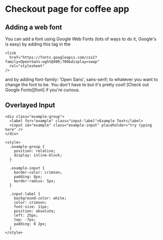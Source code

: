 # Checkout page for coffee app

## Adding a web font

You can add a font using Google Web Fonts (lots of ways to do it, Google's is easy) by adding this tag in the <head>

```
<link
  href="https://fonts.googleapis.com/css2?family=Open+Sans:wght@400;700&display=swap"
  rel="stylesheet"
/>
```

and by adding font-family: 'Open Sans', sans-serif; to whatever you want to change the font to be. You don't have to but it's pretty cool! [Check out Google Fonts][font] if you're curious.

## Overlayed Input

```
<div class="example-group">
  <label for="example" class="input-label">Example Text</label>
  <input id="example" class="example-input" placeholder="try typing here" />
</div>
```

```
<style>
  .example-group {
    position: relative;
    display: inline-block;
  }

  .example-input {
    border-color: crimson;
    padding: 8px;
    border-radius: 5px;
  }

  .input-label {
    background-color: white;
    color: crimson;
    font-size: 11px;
    position: absolute;
    left: 25px;
    top: -7px;
    padding: 0 2px;
  }
</style>
```
